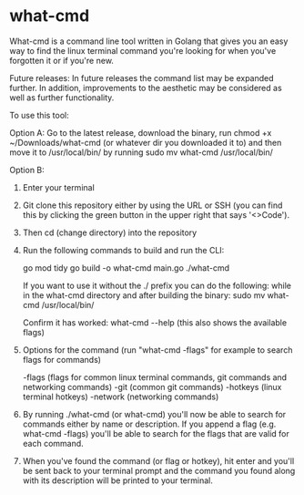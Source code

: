 # what-cmd
What-cmd is a command line tool written in Golang that gives you an easy way to find the linux terminal command you're looking for when you've forgotten it or if you're new.

Future releases: In future releases the command list may be expanded further. In addition, improvements to the aesthetic may be considered as well as further functionality.

To use this tool:

Option A: Go to the latest release, download the binary, run chmod +x ~/Downloads/what-cmd (or whatever dir you downloaded it to) and then move it to /usr/local/bin/ by running sudo mv what-cmd /usr/local/bin/

Option B:

1. Enter your terminal

2. Git clone this repository either by using the URL or SSH (you can find this by clicking the green button in the upper right that says '<>Code').

3. Then cd (change directory) into the repository

4. Run the following commands to build and run the CLI:

   go mod tidy
   go build -o what-cmd main.go
   ./what-cmd

   If you want to use it without the ./ prefix you can do the following:
   while in the what-cmd directory and after building the binary:
   sudo mv what-cmd /usr/local/bin/

   Confirm it has worked:
   what-cmd --help (this also shows the available flags)

5. Options for the command (run "what-cmd -flags" for example to search flags for commands)

   -flags (flags for common linux terminal commands, git commands and networking commands)
   -git (common git commands)
   -hotkeys (linux terminal hotkeys)
   -network (networking commands)

6. By running ./what-cmd (or what-cmd) you'll now be able to search for commands either by name or description. If you append a flag (e.g. what-cmd -flags) you'll be able to search for the flags that are valid for each command.

7. When you've found the command (or flag or hotkey), hit enter and you'll be sent back to your terminal prompt and the command you found along with its description will be printed to your terminal.
